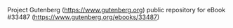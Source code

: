 Project Gutenberg (https://www.gutenberg.org) public repository for eBook #33487 (https://www.gutenberg.org/ebooks/33487)

